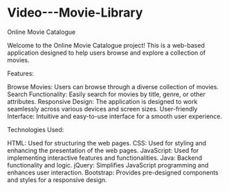 # Video---Movie-Library

Online Movie Catalogue

Welcome to the Online Movie Catalogue project! This is a web-based application designed to help users browse and explore a collection of movies.

Features:

Browse Movies: Users can browse through a diverse collection of movies.
Search Functionality: Easily search for movies by title, genre, or other attributes.
Responsive Design: The application is designed to work seamlessly across various devices and screen sizes.
User-friendly Interface: Intuitive and easy-to-use interface for a smooth user experience.


Technologies Used:

HTML: Used for structuring the web pages.
CSS: Used for styling and enhancing the presentation of the web pages.
JavaScript: Used for implementing interactive features and functionalities.
Java: Backend functionality and logic.
jQuery: Simplifies JavaScript programming and enhances user interaction.
Bootstrap: Provides pre-designed components and styles for a responsive design.
